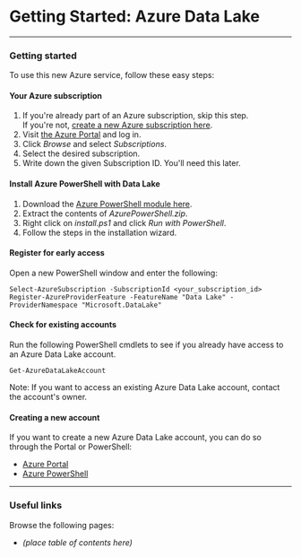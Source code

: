 # Getting Started: Azure Data Lake

------------

### Getting started

To use this new Azure service, follow these easy steps:

#### Your Azure subscription
1. If you're already part of an Azure subscription, skip this step.<br />If you're not, [create a new Azure subscription here](https://account.windowsazure.com/Subscriptions).
1. Visit [the Azure Portal](https://portal.azure.com) and log in.
1. Click *Browse* and select *Subscriptions*.
1. Select the desired subscription.
1. Write down the given Subscription ID. You'll need this later.
   

#### Install Azure PowerShell with Data Lake
1. Download the [Azure PowerShell module here](https://microsoft.sharepoint.com/teams/ProjectKona/Documents/PrivatePreviewRefresh/AzurePowerShell.zip).
1. Extract the contents of *AzurePowerShell.zip*.
1. Right click on *install.ps1* and click *Run with PowerShell*.
1. Follow the steps in the installation wizard.


#### Register for early access
Open a new PowerShell window and enter the following:
    
    Select-AzureSubscription -SubscriptionId <your_subscription_id>
    Register-AzureProviderFeature -FeatureName "Data Lake" -ProviderNamespace "Microsoft.DataLake"

    
#### Check for existing accounts
Run the following PowerShell cmdlets to see if you already have access to an Azure Data Lake account.

    Get-AzureDataLakeAccount

Note: If you want to access an existing Azure Data Lake account, contact the account's owner.


#### Creating a new account

If you want to create a new Azure Data Lake account, you can do so through the Portal or PowerShell:

* [Azure Portal](AzurePortal/FirstSteps.md)
* [Azure PowerShell](PowerShell/FirstSteps.md)
    
------------

### Useful links

Browse the following pages:

* *(place table of contents here)*